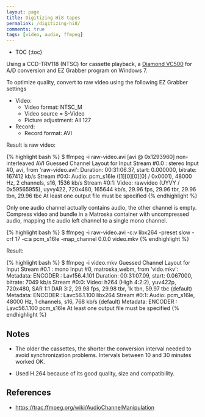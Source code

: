 ```yaml
---
layout: page
title: Digitizing Hi8 tapes
permalink: /digitizing-hi8/
comments: true
tags: [video, audio, ffmpeg]
---
```


* TOC
{:toc}

Using a CCD-TRV118 (NTSC) for cassette playback, a [Diamond
VC500](http://www.amazon.com/Diamond-VC500-Touch-Capture-Device/dp/B000VM60I8)
for A/D conversion and EZ Grabber program on Windows 7.

To optimize quality, convert to raw video using the following EZ Grabber settings

- Video:
  - Video format: NTSC\_M
  - Video source = S-Video
  - Picture adjustment: All 127
- Record:
  - Record format: AVI

Result is raw video:

{% highlight bash %}
$ ffmpeg -i raw-video.avi
[avi @ 0x1293960] non-interleaved AVI
Guessed Channel Layout for  Input Stream #0.0 : stereo
Input #0, avi, from 'raw-video.avi':
  Duration: 00:31:06.37, start: 0.000000, bitrate: 167412 kb/s
    Stream #0:0: Audio: pcm_s16le ([1][0][0][0] / 0x0001), 48000 Hz, 2 channels, s16, 1536 kb/s
    Stream #0:1: Video: rawvideo (UYVY / 0x59565955), uyvy422, 720x480, 165644 kb/s, 29.96 fps, 29.96 tbr, 29.96 tbn, 29.96 tbc
At least one output file must be specified
{% endhighlight %}

Only one audio channel actually contains audio, the other channel is empty.
Compress video and bundle in a Matroska container with uncompressed audio,
mapping the audio left channel to a single mono channel.

{% highlight bash %}
$ ffmpeg -i raw-video.avi -c:v libx264 -preset slow -crf 17 -c:a pcm_s16le -map_channel 0.0.0 video.mkv
{% endhighlight %}

Result:

{% highlight bash %}
$ ffmpeg -i video.mkv 
Guessed Channel Layout for  Input Stream #0.1 : mono
Input #0, matroska,webm, from 'vido.mkv':
  Metadata:
    ENCODER         : Lavf56.4.101
  Duration: 00:31:07.09, start: 0.067000, bitrate: 7049 kb/s
    Stream #0:0: Video: h264 (High 4:2:2), yuv422p, 720x480, SAR 1:1 DAR 3:2, 29.98 fps, 29.98 tbr, 1k tbn, 59.97 tbc (default)
    Metadata:
      ENCODER         : Lavc56.1.100 libx264
    Stream #0:1: Audio: pcm_s16le, 48000 Hz, 1 channels, s16, 768 kb/s (default)
    Metadata:
      ENCODER         : Lavc56.1.100 pcm_s16le
 At least one output file must be specified
{% endhighlight %}

## Notes

- The older the cassettes, the shorter the conversion interval needed to avoid
  synchronization problems. Intervals between 10 and 30 minutes worked OK.

- Used H.264 because of its good quality, size and compatibility.

## References

- <https://trac.ffmpeg.org/wiki/AudioChannelManipulation>
